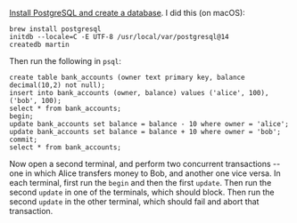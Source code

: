 [Install PostgreSQL and create a database](https://www.postgresql.org/docs/current/tutorial-start.html).
I did this (on macOS):

    brew install postgresql
    initdb --locale=C -E UTF-8 /usr/local/var/postgresql@14
    createdb martin

Then run the following in `psql`:

    create table bank_accounts (owner text primary key, balance decimal(10,2) not null);
    insert into bank_accounts (owner, balance) values ('alice', 100), ('bob', 100);
    select * from bank_accounts;
    begin;
    update bank_accounts set balance = balance - 10 where owner = 'alice';
    update bank_accounts set balance = balance + 10 where owner = 'bob';
    commit;
    select * from bank_accounts;

Now open a second terminal, and perform two concurrent transactions -- one in which Alice transfers
money to Bob, and another one vice versa. In each terminal, first run the `begin` and then the
first `update`. Then run the second `update` in one of the terminals, which should block. Then run
the second `update` in the other terminal, which should fail and abort that transaction.
